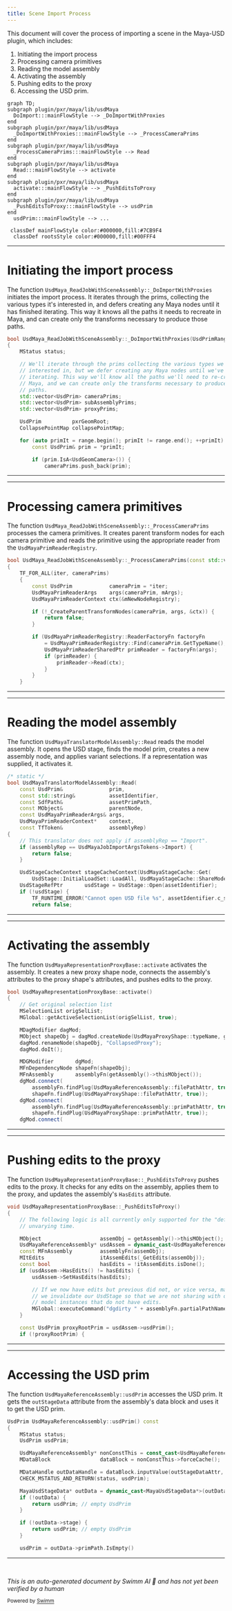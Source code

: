 ```yaml
---
title: Scene Import Process
---
```


This document will cover the process of importing a scene in the Maya-USD plugin, which includes:

1. Initiating the import process
2. Processing camera primitives
3. Reading the model assembly
4. Activating the assembly
5. Pushing edits to the proxy
6. Accessing the USD prim.

```mermaid
graph TD;
subgraph plugin/pxr/maya/lib/usdMaya
  DoImport:::mainFlowStyle --> _DoImportWithProxies
end
subgraph plugin/pxr/maya/lib/usdMaya
  _DoImportWithProxies:::mainFlowStyle --> _ProcessCameraPrims
end
subgraph plugin/pxr/maya/lib/usdMaya
  _ProcessCameraPrims:::mainFlowStyle --> Read
end
subgraph plugin/pxr/maya/lib/usdMaya
  Read:::mainFlowStyle --> activate
end
subgraph plugin/pxr/maya/lib/usdMaya
  activate:::mainFlowStyle --> _PushEditsToProxy
end
subgraph plugin/pxr/maya/lib/usdMaya
  _PushEditsToProxy:::mainFlowStyle --> usdPrim
end
  usdPrim:::mainFlowStyle --> ...

 classDef mainFlowStyle color:#000000,fill:#7CB9F4
  classDef rootsStyle color:#000000,fill:#00FFF4
```

<SwmSnippet path="/plugin/pxr/maya/lib/usdMaya/readJob_ImportWithProxies.cpp" line="292">

---

# Initiating the import process

The function `UsdMaya_ReadJobWithSceneAssembly::_DoImportWithProxies` initiates the import process. It iterates through the prims, collecting the various types it's interested in, and defers creating any Maya nodes until it has finished iterating. This way it knows all the paths it needs to recreate in Maya, and can create only the transforms necessary to produce those paths.

```c++
bool UsdMaya_ReadJobWithSceneAssembly::_DoImportWithProxies(UsdPrimRange& range)
{
    MStatus status;

    // We'll iterate through the prims collecting the various types we're
    // interested in, but we defer creating any Maya nodes until we've finished
    // iterating. This way we'll know all the paths we'll need to re-create in
    // Maya, and we can create only the transforms necessary to produce those
    // paths.
    std::vector<UsdPrim> cameraPrims;
    std::vector<UsdPrim> subAssemblyPrims;
    std::vector<UsdPrim> proxyPrims;

    UsdPrim          pxrGeomRoot;
    CollapsePointMap collapsePointMap;

    for (auto primIt = range.begin(); primIt != range.end(); ++primIt) {
        const UsdPrim& prim = *primIt;

        if (prim.IsA<UsdGeomCamera>()) {
            cameraPrims.push_back(prim);
```

---

</SwmSnippet>

<SwmSnippet path="/plugin/pxr/maya/lib/usdMaya/readJob_ImportWithProxies.cpp" line="250">

---

# Processing camera primitives

The function `UsdMaya_ReadJobWithSceneAssembly::_ProcessCameraPrims` processes the camera primitives. It creates parent transform nodes for each camera primitive and reads the primitive using the appropriate reader from the `UsdMayaPrimReaderRegistry`.

```c++
bool UsdMaya_ReadJobWithSceneAssembly::_ProcessCameraPrims(const std::vector<UsdPrim>& cameraPrims)
{
    TF_FOR_ALL(iter, cameraPrims)
    {
        const UsdPrim            cameraPrim = *iter;
        UsdMayaPrimReaderArgs    args(cameraPrim, mArgs);
        UsdMayaPrimReaderContext ctx(&mNewNodeRegistry);

        if (!_CreateParentTransformNodes(cameraPrim, args, &ctx)) {
            return false;
        }

        if (UsdMayaPrimReaderRegistry::ReaderFactoryFn factoryFn
            = UsdMayaPrimReaderRegistry::Find(cameraPrim.GetTypeName(), mArgs, cameraPrim)) {
            UsdMayaPrimReaderSharedPtr primReader = factoryFn(args);
            if (primReader) {
                primReader->Read(ctx);
            }
        }
    }

```

---

</SwmSnippet>

<SwmSnippet path="/plugin/pxr/maya/lib/usdMaya/translatorModelAssembly.cpp" line="362">

---

# Reading the model assembly

The function `UsdMayaTranslatorModelAssembly::Read` reads the model assembly. It opens the USD stage, finds the model prim, creates a new assembly node, and applies variant selections. If a representation was supplied, it activates it.

```c++
/* static */
bool UsdMayaTranslatorModelAssembly::Read(
    const UsdPrim&               prim,
    const std::string&           assetIdentifier,
    const SdfPath&               assetPrimPath,
    const MObject&               parentNode,
    const UsdMayaPrimReaderArgs& args,
    UsdMayaPrimReaderContext*    context,
    const TfToken&               assemblyRep)
{
    // This translator does not apply if assemblyRep == "Import".
    if (assemblyRep == UsdMayaJobImportArgsTokens->Import) {
        return false;
    }

    UsdStageCacheContext stageCacheContext(UsdMayaStageCache::Get(
        UsdStage::InitialLoadSet::LoadAll, UsdMayaStageCache::ShareMode::Shared));
    UsdStageRefPtr       usdStage = UsdStage::Open(assetIdentifier);
    if (!usdStage) {
        TF_RUNTIME_ERROR("Cannot open USD file %s", assetIdentifier.c_str());
        return false;
```

---

</SwmSnippet>

<SwmSnippet path="/plugin/pxr/maya/lib/usdMaya/referenceAssembly.cpp" line="1134">

---

# Activating the assembly

The function `UsdMayaRepresentationProxyBase::activate` activates the assembly. It creates a new proxy shape node, connects the assembly's attributes to the proxy shape's attributes, and pushes edits to the proxy.

```c++
bool UsdMayaRepresentationProxyBase::activate()
{
    // Get original selection list
    MSelectionList origSelList;
    MGlobal::getActiveSelectionList(origSelList, true);

    MDagModifier dagMod;
    MObject shapeObj = dagMod.createNode(UsdMayaProxyShape::typeName, getAssembly()->thisMObject());
    dagMod.renameNode(shapeObj, "CollapsedProxy");
    dagMod.doIt();

    MDGModifier       dgMod;
    MFnDependencyNode shapeFn(shapeObj);
    MFnAssembly       assemblyFn(getAssembly()->thisMObject());
    dgMod.connect(
        assemblyFn.findPlug(UsdMayaReferenceAssembly::filePathAttr, true),
        shapeFn.findPlug(UsdMayaProxyShape::filePathAttr, true));
    dgMod.connect(
        assemblyFn.findPlug(UsdMayaReferenceAssembly::primPathAttr, true),
        shapeFn.findPlug(UsdMayaProxyShape::primPathAttr, true));
    dgMod.connect(
```

---

</SwmSnippet>

<SwmSnippet path="/plugin/pxr/maya/lib/usdMaya/referenceAssembly.cpp" line="1178">

---

# Pushing edits to the proxy

The function `UsdMayaRepresentationProxyBase::_PushEditsToProxy` pushes edits to the proxy. It checks for any edits on the assembly, applies them to the proxy, and updates the assembly's `HasEdits` attribute.

```c++
void UsdMayaRepresentationProxyBase::_PushEditsToProxy()
{
    // The following logic is all currently only supported for the "default"
    // unvarying time.

    MObject                   assemObj = getAssembly()->thisMObject();
    UsdMayaReferenceAssembly* usdAssem = dynamic_cast<UsdMayaReferenceAssembly*>(getAssembly());
    const MFnAssembly         assemblyFn(assemObj);
    MItEdits                  itAssemEdits(_GetEdits(assemObj));
    const bool                hasEdits = !itAssemEdits.isDone();
    if (usdAssem->HasEdits() != hasEdits) {
        usdAssem->SetHasEdits(hasEdits);

        // If we now have edits but previous did not, or vice versa, make sure
        // we invalidate our UsdStage so that we are not sharing with other
        // model instances that do not have edits.
        MGlobal::executeCommand("dgdirty " + assemblyFn.partialPathName());
    }

    const UsdPrim proxyRootPrim = usdAssem->usdPrim();
    if (!proxyRootPrim) {
```

---

</SwmSnippet>

<SwmSnippet path="/plugin/pxr/maya/lib/usdMaya/referenceAssembly.cpp" line="978">

---

# Accessing the USD prim

The function `UsdMayaReferenceAssembly::usdPrim` accesses the USD prim. It gets the `outStageData` attribute from the assembly's data block and uses it to get the USD prim.

```c++
UsdPrim UsdMayaReferenceAssembly::usdPrim() const
{
    MStatus status;
    UsdPrim usdPrim;

    UsdMayaReferenceAssembly* nonConstThis = const_cast<UsdMayaReferenceAssembly*>(this);
    MDataBlock                dataBlock = nonConstThis->forceCache();

    MDataHandle outDataHandle = dataBlock.inputValue(outStageDataAttr, &status);
    CHECK_MSTATUS_AND_RETURN(status, usdPrim);

    MayaUsdStageData* outData = dynamic_cast<MayaUsdStageData*>(outDataHandle.asPluginData());
    if (!outData) {
        return usdPrim; // empty UsdPrim
    }

    if (!outData->stage) {
        return usdPrim; // empty UsdPrim
    }

    usdPrim = outData->primPath.IsEmpty()
```

---

</SwmSnippet>

&nbsp;

_This is an auto-generated document by Swimm AI 🌊 and has not yet been verified by a human_

<SwmMeta version="3.0.0" repo-id="Z2l0aHViJTNBJTNBbWF5YS11c2QlM0ElM0FnaWxhZG5hdm90" repo-name="maya-usd"><sup>Powered by [Swimm](/)</sup></SwmMeta>
